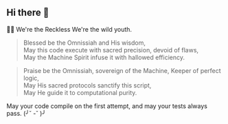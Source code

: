 ## Hi there 👋




🙋‍♀️ We're the Reckless We're the wild youth.



> Blessed be the Omnissiah and His wisdom, <br>
May this code execute with sacred precision, devoid of flaws, <br>
May the Machine Spirit infuse it with hallowed efficiency. <br>

> Praise be the Omnissiah, sovereign of the Machine, Keeper of perfect logic, <br>
May His sacred protocols sanctify this script, <br>
May He guide it to computational purity.

May your code compile on the first attempt, and may your tests always pass. (╯˘ -˘ )╯
